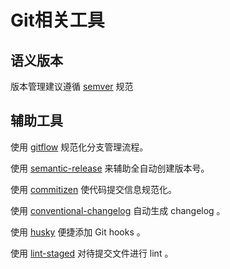 # Git相关工具

## 语义版本

版本管理建议遵循 [semver](https://semver.org/lang/zh-CN/) 规范

## 辅助工具

使用 [gitflow](https://github.com/nvie/gitflow) 规范化分支管理流程。

使用 [semantic-release](https://github.com/semantic-release/semantic-release) 来辅助全自动创建版本号。

使用 [commitizen](https://github.com/commitizen/cz-cli) 使代码提交信息规范化。

使用 [conventional-changelog](https://github.com/conventional-changelog/conventional-changelog) 自动生成 changelog 。

使用 [husky](https://github.com/typicode/husky) 便捷添加 Git hooks 。

使用 [lint-staged](https://github.com/okonet/lint-staged) 对待提交文件进行 lint 。